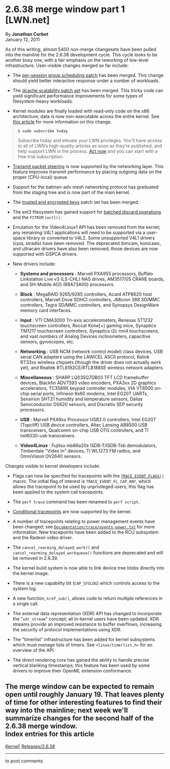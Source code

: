 # 2.6.38 merge window part 1 [LWN.net]

By **Jonathan Corbet**  
January 12, 2011 

As of this writing, almost 5400 non-merge changesets have been pulled into the mainline for the 2.6.38 development cycle. This cycle looks to be another busy one, with a fair emphasis on the reworking of low-level infrastructure. User-visible changes merged so far include: 

  * The [per-session group scheduling patch](/Articles/418884/) has been merged. This change should yield better interactive response under a number of workloads. 

  * The [dcache scalability patch set](/Articles/419811/) has been merged. This tricky code can yield significant performance improvements for some types of filesystem-heavy workloads. 

  * Kernel modules are finally loaded with read-only code on the x86 architecture; data is now non-executable across the entire kernel. See [this article](/Articles/422487/) for more information on this change. 

> **`$ sudo subscribe today`**
> 
> Subscribe today and elevate your LWN privileges. You’ll have access to all of LWN’s high-quality articles as soon as they’re published, and help support LWN in the process. [Act now](https://lwn.net/Promo/nst-sudo/claim) and you can start with a free trial subscription. 

  * [Transmit packet steering](/Articles/412062/) is now supported by the networking layer. This feature improves transmit performance by placing outgoing data on the proper (CPU-local) queue. 

  * Support for the batman-adv mesh networking protocol has graduated from the staging tree and is now part of the main kernel. 

  * The [trusted and encrypted keys](/Articles/408439/) patch set has been merged. 

  * The ext3 filesystem has gained support for [batched discard operations](/Articles/417809/) and the `FITRIM` `ioctl()`. 

  * Emulation for the Video4Linux1 API has been removed from the kernel; any remaining V4L1 applications will need to be supported via a user-space library or converted to V4L2. Some unsupported V4L1 drivers (cpia, stradis) have been removed. The deprecated ibmcam, konicawc, and ultracam drivers have also been removed; those devices are now supported with GSPCA drivers. 

  * New drivers include: 

    * **Systems and processors** : Marvell PXA955 processors, Buffalo Linkstation Live v3 (LS-CHL) NAS drives, AM3517/05 CRANE boards, and SH-Mobile AG5 (R8A73A00) processors. 

    * **Block** : MegaRAID 9265/9285 controllers, Acard ATP8620 host controllers, Marvell Dove SDHCI controllers, JMicron 388 SD/MMC controllers, Tegra SD/MMC controllers, and Synopsys DesignWare memory card interfaces. 

    * **Input** : VTI CMA3000 Tri-axis accelerometers, Renesas ST1232 touchscreen controllers, Roccat Kone[+] gaming mice, Synaptics TM1217 touchscreen controllers, Synaptics i2c rmi4 touchscreens, and vast numbers of Analog Devices inclinometers, capacitive sensors, gyroscopes, etc. 

    * **Networking** : USB NCM (network control model) class devices, USB serial CAN adapters using the LAWICEL ASCII protocol, Ralink RT33xx wireless chipsets (though the driver does not actually work yet), and Realtek RTL8192CE/RTL8188SE wireless network adapters. 

    * **Miscellaneous** : SHARP LQ035Q7DB03 TFT LCD framebuffer devices, Blackfin ADV7393 video encoders, PXA3xx 2D graphics accelerators, TC3589X keypad controller modules, VIA VT8500 on-chip serial ports, Infineon 6x60 modems, Intel EG20T UARTs, Sensirion SHT21 humidity and temperature sensors, Dallas Semiconductor DS620 sensors, and Discretix SEP security processors. 

    * **USB** : Marvell PXA9xx Processor USB2.0 controllers, Intel EG20T (Topcliff) USB device controllers, Altec Lansing AB8500 USB transceivers, Qualcomm on-chip USB OTG controllers, and TI twl6030-usb transceivers. 

    * **Video4Linux** : Fujitsu mb86a20s ISDB-T/ISDB-Tsb demodulators, Timberdale "Video In" devices, TI WL1273 FM radios, and OmniVision OV2640 sensors. 




Changes visible to kernel developers include: 

  * Flags can now be specified for tracepoints with the [`TRACE_EVENT_FLAGS()`](/Articles/416665/) macro. The initial flag of interest is `TRACE_EVENT_FL_CAP_ANY`, which allows the tracepoint to be used by unprivileged users; this flag has been applied to the system call tracepoints. 

  * The `perf trace` command has been renamed to `perf script`. 

  * [Conditional tracepoints](/Articles/417772/) are now supported by the kernel. 

  * A number of tracepoints relating to power management events have been changed; see [`Documentation/trace/events-power.txt`](/Articles/422633/) for more information. New tracepoints have been added to the RCU subsystem and the Radeon video driver. 

  * The `cancel_rearming_delayed_work()` and `cancel_rearming_delayed_workqueue()` functions are deprecated and will be removed in 2.6.39. 

  * The kernel build system is now able to link device tree blobs directly into the kernel image. 

  * There is a new capability bit (`CAP_SYSLOG`) which controls access to the system log. 

  * A new function, `kref_sub()`, allows code to return multiple references in a single call. 

  * The external data representation (XDR) API has changed to incorporate the "`xdr_stream`" concept; all in-kernel users have been updated. XDR streams provide an improved resistance to buffer overflows, increasing the security of protocol implementations using XDR. 

  * The "timerlist" infrastructure has been added for kernel subsystems which must manage lists of timers. See `<linux/timerlist.h>` for an overview of the API. 

  * The direct rendering core has gained the ability to handle precise vertical blanking timestamps; this feature has been used by some drivers to improve their OpenML extension conformance. 




The merge window can be expected to remain open until roughly January 19. That leaves plenty of time for other interesting features to find their way into the mainline; next week we'll summarize changes for the second half of the 2.6.38 merge window.  
Index entries for this article  
---  
[Kernel](/Kernel/Index)| [Releases/2.6.38](/Kernel/Index#Releases-2.6.38)  
  


* * *

to post comments 
